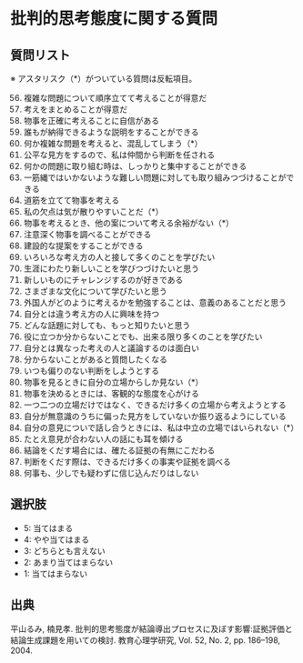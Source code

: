 # 批判的思考態度に関する質問

## 質問リスト
※ アスタリスク（*）がついている質問は反転項目。

56. 複雑な問題について順序立てて考えることが得意だ
57. 考えをまとめることが得意だ
58. 物事を正確に考えることに自信がある
59. 誰もが納得できるような説明をすることができる
60. 何か複雑な問題を考えると、混乱してしまう（*）
61. 公平な見方をするので、私は仲間から判断を任される
62. 何かの問題に取り組む時は、しっかりと集中することができる
63. 一筋縄ではいかないような難しい問題に対しても取り組みつづけることができる
64. 道筋を立てて物事を考える
65. 私の欠点は気が散りやすいことだ（*）
66. 物事を考えるとき、他の案について考える余裕がない（*）
67. 注意深く物事を調べることができる
68. 建設的な提案をすることができる
69. いろいろな考え方の人と接して多くのことを学びたい
70. 生涯にわたり新しいことを学びつづけたいと思う
71. 新しいものにチャレンジするのが好きである
72. さまざまな文化について学びたいと思う
73. 外国人がどのように考えるかを勉強することは、意義のあることだと思う
74. 自分とは違う考え方の人に興味を持つ
75. どんな話題に対しても、もっと知りたいと思う
76. 役に立つか分からないことでも、出来る限り多くのことを学びたい
77. 自分とは異なった考えの人と議論するのは面白い
78. 分からないことがあると質問したくなる
79. いつも偏りのない判断をしようとする
80. 物事を見るときに自分の立場からしか見ない（*）
81. 物事を決めるときには、客観的な態度を心がける
82. 一つ二つの立場だけではなく、できるだけ多くの立場から考えようとする
83. 自分が無意識のうちに偏った見方をしていないか振り返るようにしている
84. 自分の意見についで話し合うときには、私は中立の立場ではいられない（*）
85. たとえ意見が合わない人の話にも耳を傾ける
86. 結論をくだす場合には、確たる証拠の有無にこだわる
87. 判断をくだす際は、できるだけ多くの事実や証拠を調べる
88. 何事も、少しでも疑わずに信じ込んだりはしない

## 選択肢
* 5: 当てはまる
* 4: やや当てはまる
* 3: どちらとも言えない
* 2: あまり当てはまらない
* 1: 当てはまらない

## 出典
平山るみ, 楠見孝. 批判的思考態度が結論導出プロセスに及ぼす影響:証拠評価と結論生成課題を用いての検討. 教育心理学研究, Vol. 52, No. 2, pp. 186–198, 2004.
